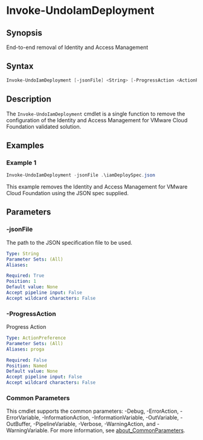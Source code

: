# Invoke-UndoIamDeployment

## Synopsis

End-to-end removal of Identity and Access Management

## Syntax

```powershell
Invoke-UndoIamDeployment [-jsonFile] <String> [-ProgressAction <ActionPreference>] [<CommonParameters>]
```

## Description

The `Invoke-UndoIamDeployment` cmdlet is a single function to remove the configuration of the Identity and Access
Management for VMware Cloud Foundation validated solution.

## Examples

### Example 1

```powershell
Invoke-UndoIamDeployment -jsonFile .\iamDeploySpec.json
```

This example removes the Identity and Access Management for VMware Cloud Foundation using the JSON spec supplied.

## Parameters

### -jsonFile

The path to the JSON specification file to be used.

```yaml
Type: String
Parameter Sets: (All)
Aliases:

Required: True
Position: 1
Default value: None
Accept pipeline input: False
Accept wildcard characters: False
```

### -ProgressAction

Progress Action

```yaml
Type: ActionPreference
Parameter Sets: (All)
Aliases: proga

Required: False
Position: Named
Default value: None
Accept pipeline input: False
Accept wildcard characters: False
```

### Common Parameters

This cmdlet supports the common parameters: -Debug, -ErrorAction, -ErrorVariable, -InformationAction, -InformationVariable, -OutVariable, -OutBuffer, -PipelineVariable, -Verbose, -WarningAction, and -WarningVariable. For more information, see [about_CommonParameters](http://go.microsoft.com/fwlink/?LinkID=113216).
